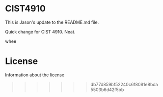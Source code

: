 # CIST4910

This is Jason's update to the README.md file.

Quick change for CIST 4910. Neat.

whee
 
# License 
Information about the license
>>>>>>> db77d859bf52240c6f8081e8bda5503b6d42f5bb
